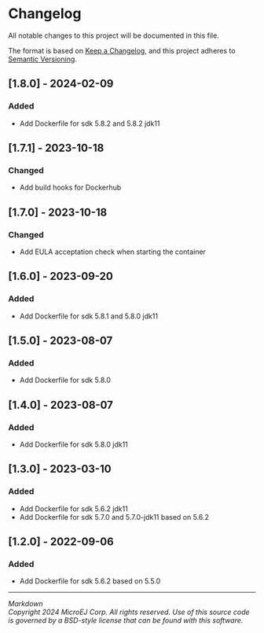 # Changelog
All notable changes to this project will be documented in this file.

The format is based on [Keep a Changelog](https://keepachangelog.com/en/1.0.0/),
and this project adheres to [Semantic Versioning](https://semver.org/spec/v2.0.0.html).

## [1.8.0] - 2024-02-09
### Added
- Add Dockerfile for sdk 5.8.2 and 5.8.2 jdk11

## [1.7.1] - 2023-10-18
### Changed
- Add build hooks for Dockerhub

## [1.7.0] - 2023-10-18
### Changed
- Add EULA acceptation check when starting the container

## [1.6.0] - 2023-09-20
### Added
- Add Dockerfile for sdk 5.8.1 and 5.8.0 jdk11

## [1.5.0] - 2023-08-07
### Added
- Add Dockerfile for sdk 5.8.0

## [1.4.0] - 2023-08-07
### Added
- Add Dockerfile for sdk 5.8.0 jdk11

## [1.3.0] - 2023-03-10
### Added
- Add Dockerfile for sdk 5.6.2 jdk11
- Add Dockerfile for sdk 5.7.0 and 5.7.0-jdk11 based on 5.6.2

## [1.2.0] - 2022-09-06
### Added
- Add Dockerfile for sdk 5.6.2 based on 5.5.0

---
_Markdown_  
_Copyright 2024 MicroEJ Corp. All rights reserved._
_Use of this source code is governed by a BSD-style license that can be found with this software._
